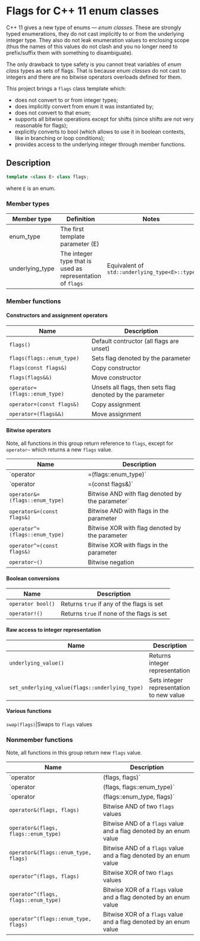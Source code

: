 # Flags for C++ 11 enum classes

C++ 11 gives a new type of enums — *enum classes*.
These are strongly typed enumerations, they do not cast implicitly to or from
the underlying integer type. They also do not leak enumeration values to
enclosing scope (thus the names of this values do not clash and you no longer
need to prefix/suffix them with something to disambiguate).

The only drawback to type safety is you cannot treat variables of *enum class*
types as sets of flags. That is because *enum classes* do not cast to integers
and there are no bitwise operators overloads defined for them.

This project brings a `flags` class template which:
* does not convert to or from integer types;
* does implicitly convert from enum it was instantiated by;
* does not convert to that enum;
* supports all bitwise operations except for shifts (since shifts are not very
  reasonable for flags);
* explicitly converts to bool (which allows to use it in boolean contexts, like
  in branching or loop conditions);
* provides access to the underlying integer through member functions.

## Description
``` c++
template <class E> class flags;
```
where `E` is an enum.

### Member types
Member type    |Definition                                                |Notes
---------------|----------------------------------------------------------|---------------------------------------------
enum_type      |The first template parameter (E)                          |
underlying_type|The integer type that is used as representation of `flags`|Equivalent of `std::underlying_type<E>::type`

### Member functions

#### Constructors and assignment operators
Name                         |Description
-----------------------------|-----------
`flags()`                    |Default contructor (all flags are unset)
`flags(flags::enum_type)`    |Sets flag denoted by the parameter
`flags(const flags&)`        |Copy constructor
`flags(flags&&)`             |Move constructor
`operator=(flags::enum_type)`|Unsets all flags, then sets flag denoted by the parameter
`operator=(const flags&)`    |Copy assignment
`operator=(flags&&)`         |Move assignment

#### Bitwise operators
Note, all functions in this group return reference to `flags`, except for
`operator~` which returns a new `flags` value.

Name                          |Description
------------------------------|-----------
`operator|=(flags::enum_type)`|Bitwise OR with flag denoted by the parameter
`operator|=(const flags&)`    |Bitwise OR with flags in the parameter
`operator&=(flags::enum_type)`|Bitwise AND with flag denoted by the parameter`
`operator&=(const flags&)`    |Bitwise AND with flags in the parameter
`operator^=(flags::enum_type)`|Bitwise XOR with flag denoted by the parameter
`operator^=(const flags&)`    |Bitwise XOR with flags in the parameter
`operator~()`                 |Bitwise negation

#### Boolean conversions
Name             |Description
-----------------|-----------
`operator bool()`|Returns `true` if any of the flags is set
`operator!()`    |Returns `true` if none of the flags is set

#### Raw access to integer representation
Name                                          |Description
----------------------------------------------|-----------
`underlying_value()`                          |Returns integer representation
`set_underlying_value(flags::underlying_type)`|Sets integer representation to new value

#### Various functions
`swap(flags)`|Swaps to `flags` values

### Nonmember functions
Note, all functions in this group return new `flags` value.

Name                                |Description
------------------------------------|-----------
`operator|(flags, flags)`           |Bitwise OR of two `flags` values
`operator|(flags, flags::enum_type)`|Bitwise OR of a `flags` value and a flag denoted by an enum value
`operator|(flags::enum_type, flags)`|Bitwise OR of a `flags` value and a flag denoted by an enum value
`operator&(flags, flags)`           |Bitwise AND of two `flags` values
`operator&(flags, flags::enum_type)`|Bitwise AND of a `flags` value and a flag denoted by an enum value
`operator&(flags::enum_type, flags)`|Bitwise AND of a `flags` value and a flag denoted by an enum value
`operator^(flags, flags)`           |Bitwise XOR of two `flags` values
`operator^(flags, flags::enum_type)`|Bitwise XOR of a `flags` value and a flag denoted by an enum value
`operator^(flags::enum_type, flags)`|Bitwise XOR of a `flags` value and a flag denoted by an enum value

